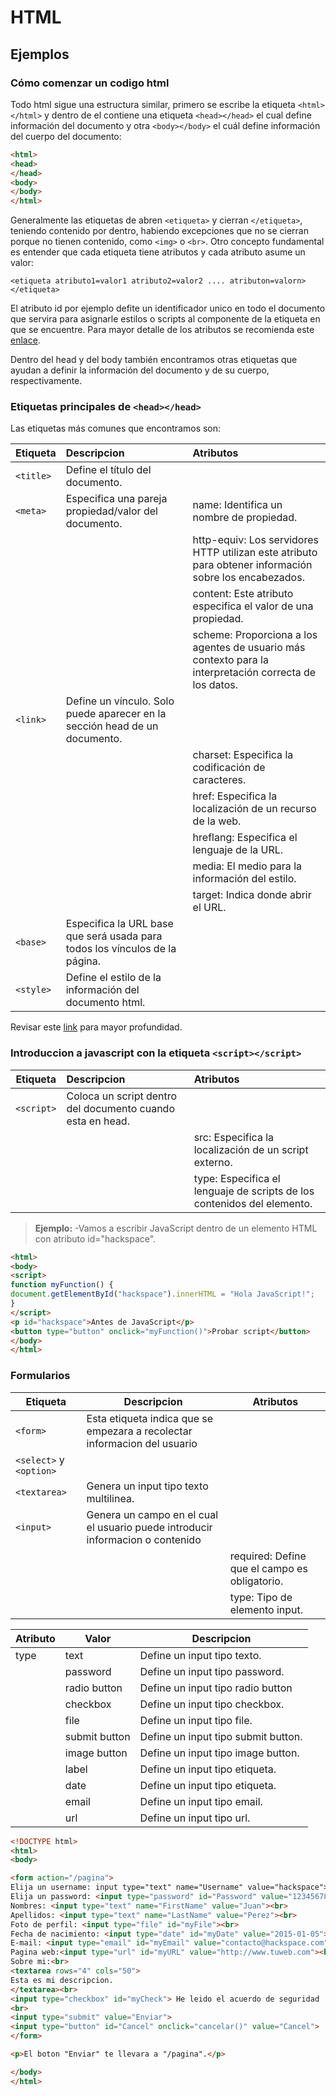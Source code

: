 # HTML

## Ejemplos

### Cómo comenzar un codigo html

Todo html sigue una estructura similar, primero se escribe la etiqueta `<html></html>`  y dentro de el contiene una etiqueta `<head></head>` el cual define información del documento y otra `<body></body>` el cuál define información del cuerpo del documento: 

~~~html
<html>
<head>
</head>
<body>
</body>
</html>
~~~

Generalmente las etiquetas de abren `<etiqueta>` y cierran `</etiqueta>`, teniendo contenido por dentro, habiendo excepciones que no se cierran porque no tienen contenido, como `<img>` o `<br>`.
Otro concepto fundamental es entender que cada etiqueta tiene atributos y cada atributo asume un valor: 

`<etiqueta atributo1=valor1 atributo2=valor2 .... atributon=valorn></etiqueta>`

El atributo id por ejemplo defite un identificador unico en todo el documento que servira para asignarle estilos o scripts al componente de la etiqueta en que se encuentre. Para mayor detalle de los atributos se recomienda este [enlace](https://developer.mozilla.org/en-US/docs/Web/HTML/Global_attributes). 

Dentro del head y del body también encontramos otras etiquetas que ayudan a definir la información del documento y de su cuerpo, respectivamente.

### Etiquetas principales de `<head></head>`

Las etiquetas más comunes que encontramos son:

| Etiqueta   |      Descripcion      |  Atributos |
|------------|:----------------------|:-----------|
|`<title>`|Define el título del documento.|  |
|`<meta>` |Especifica una pareja propiedad/valor del documento.|name: Identifica un nombre de propiedad.|
|||http-equiv: Los servidores HTTP utilizan este atributo para obtener información sobre los encabezados.|
|||content: Este atributo especifica el valor de una propiedad.|
|||scheme: Proporciona a los agentes de usuario más contexto para la interpretación correcta de los datos.|
|`<link>`|Define un vínculo. Solo puede aparecer en la sección head de un documento.||
|||charset: Especifica la codificación de caracteres.|
|||href: Especifica la localización de un recurso de la web.|
|||hreflang: Especifica el lenguaje de la URL.|  
|||media: El medio para la información del estilo.|
|||target: Indica donde abrir el URL.|
|`<base>`|Especifica la URL base que será usada para todos los vínculos de la página.||
|`<style>`|Define el estilo de la información del documento html.||

Revisar este [link](https://developer.mozilla.org/en-US/docs/Web/HTML/Element/head#See_also) para mayor profundidad. 

### Introduccion a javascript con la etiqueta `<script></script>`

| Etiqueta   |      Descripcion      |  Atributos |
|------------|:----------------------|:-----------|
|`<script>`|Coloca un script dentro del documento cuando esta en head.||
|||src: Especifica la localización de un script externo.|
|||type: Especifica el lenguaje de scripts de los contenidos del elemento.|

> **Ejemplo:**
> -Vamos a escribir JavaScript dentro de un elemento HTML con atributo id="hackspace".

~~~html
<html>
<body>
<script>
function myFunction() {
document.getElementById("hackspace").innerHTML = "Hola JavaScript!";
}
</script>
<p id="hackspace">Antes de JavaScript</p>
<button type="button" onclick="myFunction()">Probar script</button>
</body>
</html>
~~~

### Formularios

| Etiqueta | Descripcion | Atributos |
|----------|-------------|-----------|
|`<form>` | Esta etiqueta indica que se empezara a recolectar informacion del usuario |||
|`<select>` y `<option>`|||
|`<textarea>`|Genera un input tipo texto multilinea.||
|`<input>`| Genera un campo en el cual el usuario puede introducir informacion o contenido|||
|||required: Define que el campo es obligatorio.|
|||type: Tipo de elemento input.|

| Atributo |    Valor    | Descripcion |
|----------|-------------|-----------|
|type|text|Define un input tipo texto.|
||password|Define un input tipo password.|
||radio button|Define un input tipo radio button|
||checkbox|Define un input tipo checkbox.|
||file|Define un input tipo file.|
||submit button|Define un input tipo submit button.|
||image button|Define un input tipo image button.|
||label|Define un input tipo etiqueta.|
||date|Define un input tipo etiqueta.|
||email|Define un input tipo email.|
||url|Define un input tipo url.|

~~~html
<!DOCTYPE html>
<html>
<body>

<form action="/pagina">
Elija un username: input type="text" name="Username" value="hackspace"><br>
Elija un password: <input type="password" id="Password" value="123456789"><br>
Nombres: <input type="text" name="FirstName" value="Juan"><br>
Apellidos: <input type="text" name="LastName" value="Perez"><br>
Foto de perfil: <input type="file" id="myFile"><br>
Fecha de nacimiento: <input type="date" id="myDate" value="2015-01-05"><br>
E-mail: <input type="email" id="myEmail" value="contacto@hackspace.com"><br>
Pagina web:<input type="url" id="myURL" value="http://www.tuweb.com"><br>
Sobre mi:<br>
<textarea rows="4" cols="50">
Esta es mi descripcion. 
</textarea><br>
<input type="checkbox" id="myCheck"> He leido el acuerdo de seguridad 
<br>
<input type="submit" value="Enviar">
<input type="button" id="Cancel" onclick="cancelar()" value="Cancel">
</form>

<p>El boton "Enviar" te llevara a "/pagina".</p>

</body>
</html>
~~~









